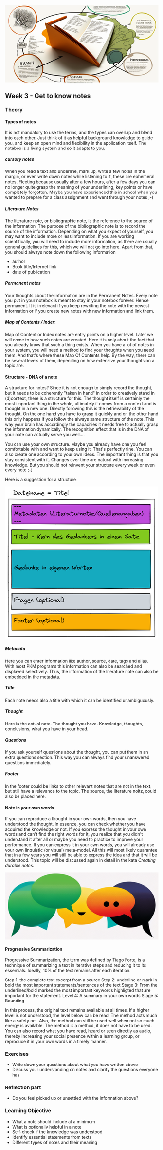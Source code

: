 ![Notizen kennenlernen](images/woche3.png)

## Week 3 - Get to know notes

### Theory

#### Types of notes
It is not mandatory to use the terms, and the types can overlap and blend into each other. Just think of it as helpful background knowledge to guide you, and keep an open mind and flexibility in the application itself. The notebox is a living system and so it adapts to you.

##### cursory notes
When you read a text and underline, mark up, write a few notes in the margin, or even write down notes while listening to it, these are ephemeral notes. Fleeting because usually after a few hours, after a few days you can no longer quite grasp the meaning of your underlining, key points or have completely forgotten. Maybe you have experienced this in school when you wanted to prepare for a class assignment and went through your notes ;-)

##### Literature Notes
The literature note, or bibliographic note, is the reference to the source of the information. The purpose of the bibliographic note is to record the source of the information. Depending on what you expect of yourself, you may want to include more or less information. If you are working scientifically, you will need to include more information, as there are usually general guidelines for this, which we will not go into here. Apart from that, you should always note down the following information
- author
- Book title/Internet link
- date of publication

##### Permanent notes
Your thoughts about the information are in the Permanent Notes. Every note you put in your notebox is meant to stay in your notebox forever. Hence permanent. It is irrelevant if you keep rewriting the note with the newest information or if you create new notes with new information and link them.

##### Map of Contents / Index
Map of Content or Index notes are entry points on a higher level. Later we will come to how such notes are created. Here it is only about the fact that you already know that such a thing exists. When you have a lot of notes in your system, you will need a method to find your thoughts when you need them. And that's where these Map Of Contents help. By the way, there can be several levels of them, depending on how extensive your thoughts on a topic are.



#### Structure - DNA of a note
A structure for notes? Since it is not enough to simply record the thought, but it needs to be coherently "taken in hand" in order to creatively stand in (d)context, there is a structure for this. The thought itself is certainly the most important thing in the whole, ultimately it comes from a context and is thought in a new one. Directly following this is the retrievability of the thought. On the one hand you have to grasp it quickly and on the other hand this only happens if you follow the always same structure of the note. This way your brain has accordingly the capacities it needs free to actually grasp the information dynamically. The recognition effect that is in the DNA of your note can actually serve you well....

You can use your own structure. Maybe you already have one you feel comfortable with and want to keep using it. That's perfectly fine. You can also create one according to your own ideas. The important thing is that you stay consistent with it. Changes over time are natural with increasing knowledge. But you should not reinvent your structure every week or even every note ;-)

Here is a suggestion for a structure

![DNA of a note](images/node-dna.png)

##### Metadata
Here you can enter information like author, source, date, tags and alias. With most PKM programs this information can also be searched and displayed selectively. Thus, the information of the literature note can also be embedded in the metadata.

##### Title
Each note needs also a title with which it can be identified unambiguously.

##### Thought
Here is the actual note. The thought you have. Knowledge, thoughts, conclusions, what you have in your head.

##### Questions
If you ask yourself questions about the thought, you can put them in an extra questions section. This way you can always find your unanswered questions immediately.


##### Footer
In the footer could be links to other relevant notes that are not in the text, but still have a relevance to the topic. The source, the literature noitz, could also be placed here.





#### Note in your own words
If you can reproduce a thought in your own words, then you have understood the thought. In essence, you can check whether you have acquired the knowledge or not. If you express the thought in your own words and can't find the right words for it, you realize that you didn't understand it after all or maybe you need to practice to improve your performance. If you can express it in your own words, you will already use your own linguistic (or visual) meta-model. All this will most likely guarantee that in a few years you will still be able to express the idea and that it will be understood. This topic will be discussed again in detail in the kata _Creating durable notes_.


![Sprechblasen](images/Sprechblasen.png)


#### Progressive Summarization

Progressive Summarization, the term was defined by Tiago Forte, is a technique of summarizing a text in iterative steps and reducing it to its essentials.
Ideally, 10% of the text remains after each iteration.

Step 1: the complete text excerpt from a source
Step 2: underline or mark in bold the most important statements/sentences of the text
Stage 3: From the underlined/bold marked the most important keywords highligted that are important for the statement.
Level 4: A summary in your own words
Stage 5: Bounding

In this process, the original text remains available at all times. If a higher level is not understood, the level below can be read. The method acts much like a safety net.
Also, the method can still be used well when not so much energy is available.
The method is a method, it does not have to be used. You can also record what you have read, heard or seen directly as audio, thereby increasing your social presence within a learning group, or reproduce it in your own words in a timely manner.


### Exercises
- Write down your questions about what you have written above
- Discuss your understanding on notes and clarify the questions everyone has



### Reflection part
- Do you feel picked up or unsettled with the information above?


### Learning Objective
- What a note should include at a minimum
- What is optionally helpful in a note
- Self-check if the knowledge was understood
- Identify essential statements from texts
- Different types of notes and their meaning
<script src="https://giscus.app/client.js"
        data-repo="cogneon/lernos-zettelkasten"
        data-repo-id="R_kgDOI5YY1w"
        data-category="Announcements"
        data-category-id="DIC_kwDOI5YY184CUTx3"
        data-mapping="pathname"
        data-strict="0"
        data-reactions-enabled="1"
        data-emit-metadata="0"
        data-input-position="bottom"
        data-theme="light"
        data-lang="en"
        crossorigin="anonymous"
        async>
</script>
